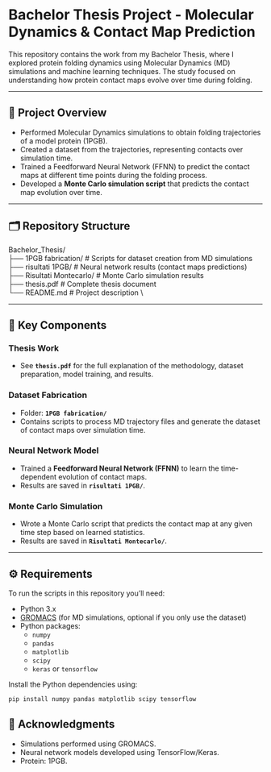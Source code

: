 # Bachelor Thesis Project - Molecular Dynamics & Contact Map Prediction

This repository contains the work from my Bachelor Thesis, where I explored protein folding dynamics using Molecular Dynamics (MD) simulations and machine learning techniques. The study focused on understanding how protein contact maps evolve over time during folding.

---

## 🧪 Project Overview

- Performed Molecular Dynamics simulations to obtain folding trajectories of a model protein (1PGB).
- Created a dataset from the trajectories, representing contacts over simulation time.
- Trained a Feedforward Neural Network (FFNN) to predict the contact maps at different time points during the folding process.
- Developed a **Monte Carlo simulation script** that predicts the contact map evolution over time.

---

## 🗂️ Repository Structure

Bachelor_Thesis/ \
├── 1PGB fabrication/           # Scripts for dataset creation from MD simulations \
├── risultati 1PGB/             # Neural network results (contact maps predictions) \
├── Risultati Montecarlo/       # Monte Carlo simulation results \
├── thesis.pdf                  # Complete thesis document \
└── README.md                    # Project description \

---

## 🔬 Key Components

### Thesis Work
- See **`thesis.pdf`** for the full explanation of the methodology, dataset preparation, model training, and results.

### Dataset Fabrication
- Folder: **`1PGB fabrication/`**
- Contains scripts to process MD trajectory files and generate the dataset of contact maps over simulation time.

### Neural Network Model
- Trained a **Feedforward Neural Network (FFNN)** to learn the time-dependent evolution of contact maps.
- Results are saved in **`risultati 1PGB/`**.

### Monte Carlo Simulation
- Wrote a Monte Carlo script that predicts the contact map at any given time step based on learned statistics.
- Results are saved in **`Risultati Montecarlo/`**.

---

## ⚙️ Requirements

To run the scripts in this repository you’ll need:

- Python 3.x
- [GROMACS](https://www.gromacs.org/) (for MD simulations, optional if you only use the dataset)
- Python packages:
  - `numpy`
  - `pandas`
  - `matplotlib`
  - `scipy`
  - `keras` or `tensorflow`
  
Install the Python dependencies using:

```bash
pip install numpy pandas matplotlib scipy tensorflow
```

## 🔗 Acknowledgments
- Simulations performed using GROMACS.
- Neural network models developed using TensorFlow/Keras.
- Protein: 1PGB.

